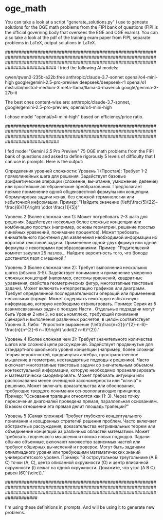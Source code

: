 # oge_math

You can take a look at a script "generate_solutions.py" I use to geneate solutions for the OGE math problems from the FIPI bank of questions (FIPI is the official governing body that oversees the EGE and OGE exams).
You can also take a look at the pdf of the training exam paper from FIPI, separate problems in LaTeX, output solutions in LaTeX.

###########################################################################################################################################################################################
I tried the following AI models:

qwen/qwen3-235b-a22b:free
anthropic/claude-3.7-sonnet
openai/o4-mini-high
google/gemini-2.5-pro-preview
deepseek/deepseek-r1
openai/o1
mistralai/mistral-medium-3
meta-llama/llama-4-maverick
google/gemma-3-27b-it

The best ones content-wise are: anthropic/claude-3.7-sonnet, google/gemini-2.5-pro-preview, openai/o4-mini-high

I chose model "openai/o4-mini-high" based on efficiency/price ratio.

############################################################################################################################################################################################

I fed model "Gemini 2.5 Pro Preview" 75 OGE math problems from the FIPI bank of questions and asked to define rigorously 5 levels of difficulty that I can use in prompts. Here is the output:

Определения уровней сложности:
Уровень 1 (Простая):
Требует 1-2 прямолинейных шага для решения.
Задействует базовые арифметические операции (сложение, вычитание, умножение, деление) или простейшие алгебраические преобразования.
Предполагает прямое применение одной общеизвестной формулы или концепции.
Формулировка задачи ясная, без сложной терминологии или избыточной информации.
Пример: "Найдите значение (\\left(\\frac{5}{22}-\\frac{8}{11}\\right) \\cdot \\frac{11}{5})"

Уровень 2 (Более сложная чем 1):
Может потребовать 2-3 шага для решения.
Задействует несколько более сложные концепции или комбинацию простых (например, основы геометрии, решение простых линейных уравнений, понимание процентов).
Может требовать внимательного прочтения для извлечения необходимой информации из короткой текстовой задачи.
Применение одной-двух формул или одной формулы с некоторыми преобразованиями.
Пример: "Родительский комитет закупил 25 пазлов... Найдите вероятность того, что Володе достанется пазл с машиной."

Уровень 3 (Более сложная чем 2):
Требует выполнения нескольких шагов (обычно 3-5).
Задействует понимание и применение умеренно сложных концепций (например, системы уравнений, квадратные уравнения, свойства геометрических фигур, многоэтапные текстовые задачи).
Может включать интерпретацию графиков или диаграмм.
Требует определенной последовательности операций или применения нескольких формул.
Может содержать некоторую избыточную информацию, которую необходимо отфильтровать.
Пример: Серия из 5 взаимосвязанных задач о поездке Насти . Отдельные подзадачи могут быть Уровня 2 или 3, но весь комплекс, требующий понимания сценария и выполнения различных расчетов, в целом соответствует Уровню 3. Либо: "Упростите выражение (\\left(\\frac{n+2}{n^{2}-n-6}-\\frac{n}{n^{2}-6 n+9}\\right) \\cdot(2 n-6)^{2})."

Уровень 4 (Более сложная чем 3):
Требует значительного количества шагов или сложной цепи рассуждений.
Задействует продвинутые для стандартного школьного уровня концепции (например, более сложная теория вероятностей, продвинутая алгебра, пространственное мышление в геометрии, нестандартные подходы к решению).
Часто включает многоэтапные текстовые задачи со значительным объемом контекстуальной информации, которую необходимо проанализировать и математически смоделировать.
Может требовать интуиции или распознавания менее очевидной закономерности или "ключа" к решению.
Может включать доказательства или обоснования, требующие твердого понимания основополагающих принципов.
Пример: "Основания трапеции относятся как (1: 3). Через точку пересечения диагоналей проведена прямая, параллельная основаниям. В каком отношении эта прямая делит площадь трапеции?"

Уровень 5 (Самая сложная):
Требует глубокого концептуального понимания и изощренных стратегий решения проблем.
Часто включает абстрактные рассуждения, доказательства нетривиальных теорем или объединение концепций из различных областей математики.
Может требовать творческого мышления и поиска новых подходов.
Задачи обычно объемные, включают множество зависимых частей или требуют обширных вычислений и проверок.
Могут быть задачами олимпиадного уровня или требующими математических знаний университетского уровня.
Пример: "В остроугольном треугольнике (A B C) точки (A, C), центр описанной окружности (O) и центр вписанной окружности (I) лежат на одной окружности. Докажите, что угол (A B C) равен (60^{\\circ})."

####################################################################################################################################################################################

I'm using these definitions in prompts. And will be using it to generate new problems.
